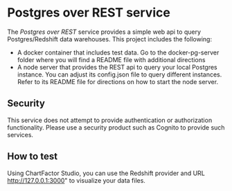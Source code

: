 # Postgres over REST service

The *Postgres over REST* service provides a simple web api to query Postgres/Redshift data warehouses. This project includes the following:

* A docker container that includes test data.  Go to the docker-pg-server folder where you will find a README file with additional directions
* A node server that provides the REST api to query your local Postgres instance.  You can adjust its config.json file to query different instances.  Refer to its README file for directions on how to start the node server.

## Security
This service does not attempt to provide authentication or authorization functionality.  Please use a security product such as Cognito to provide such services.

## How to test
Using ChartFactor Studio, you can use the Redshift provider and URL http://127.0.0.1:3000" to visualize your data files.
